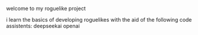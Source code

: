 welcome to my roguelike project

i learn the basics of developing roguelikes
with the aid of the following code assistents:
deepseekai 
openai


